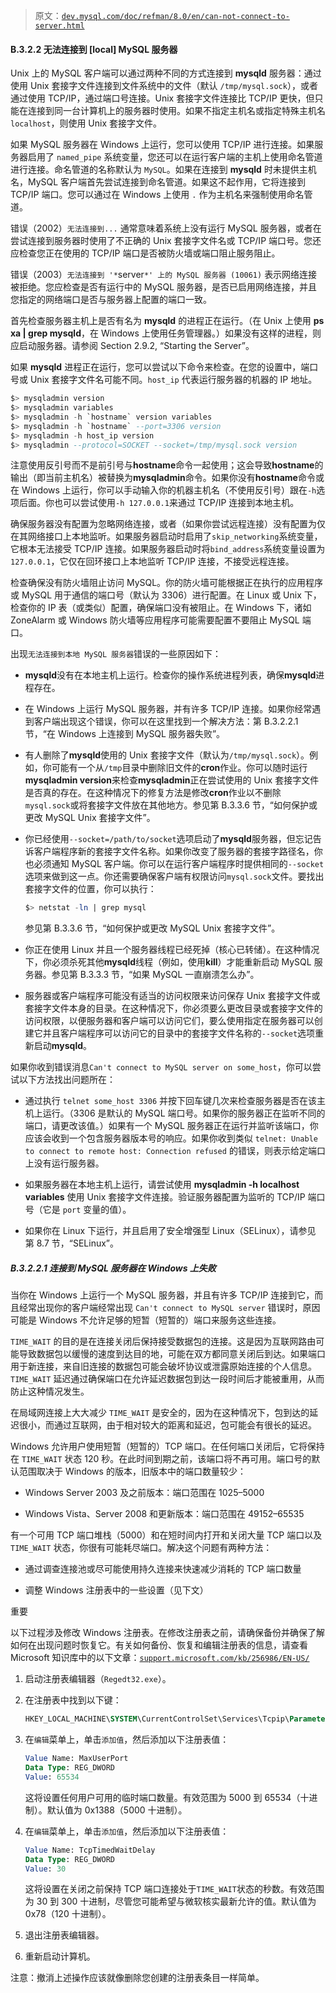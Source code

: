 > 原文：[`dev.mysql.com/doc/refman/8.0/en/can-not-connect-to-server.html`](https://dev.mysql.com/doc/refman/8.0/en/can-not-connect-to-server.html)

#### B.3.2.2 无法连接到 [local] MySQL 服务器

Unix 上的 MySQL 客户端可以通过两种不同的方式连接到 **mysqld** 服务器：通过使用 Unix 套接字文件连接到文件系统中的文件（默认 `/tmp/mysql.sock`），或者通过使用 TCP/IP，通过端口号连接。Unix 套接字文件连接比 TCP/IP 更快，但只能在连接到同一台计算机上的服务器时使用。如果不指定主机名或指定特殊主机名 `localhost`，则使用 Unix 套接字文件。

如果 MySQL 服务器在 Windows 上运行，您可以使用 TCP/IP 进行连接。如果服务器启用了 `named_pipe` 系统变量，您还可以在运行客户端的主机上使用命名管道进行连接。命名管道的名称默认为 `MySQL`。如果在连接到 **mysqld** 时未提供主机名，MySQL 客户端首先尝试连接到命名管道。如果这不起作用，它将连接到 TCP/IP 端口。您可以通过在 Windows 上使用 `.` 作为主机名来强制使用命名管道。

错误（2002）`无法连接到...` 通常意味着系统上没有运行 MySQL 服务器，或者在尝试连接到服务器时使用了不正确的 Unix 套接字文件名或 TCP/IP 端口号。您还应检查您正在使用的 TCP/IP 端口是否被防火墙或端口阻止服务阻止。

错误（2003）`无法连接到 '*`server`*' 上的 MySQL 服务器 (10061)` 表示网络连接被拒绝。您应检查是否有运行中的 MySQL 服务器，是否已启用网络连接，并且您指定的网络端口是否与服务器上配置的端口一致。

首先检查服务器主机上是否有名为 **mysqld** 的进程正在运行。（在 Unix 上使用 **ps xa | grep mysqld**，在 Windows 上使用任务管理器。）如果没有这样的进程，则应启动服务器。请参阅 Section 2.9.2, “Starting the Server”。

如果 **mysqld** 进程正在运行，您可以尝试以下命令来检查。在您的设置中，端口号或 Unix 套接字文件名可能不同。`host_ip` 代表运行服务器的机器的 IP 地址。

```sql
$> mysqladmin version
$> mysqladmin variables
$> mysqladmin -h `hostname` version variables
$> mysqladmin -h `hostname` --port=3306 version
$> mysqladmin -h host_ip version
$> mysqladmin --protocol=SOCKET --socket=/tmp/mysql.sock version
```

注意使用反引号而不是前引号与**hostname**命令一起使用；这会导致**hostname**的输出（即当前主机名）被替换为**mysqladmin**命令。如果你没有**hostname**命令或在 Windows 上运行，你可以手动输入你的机器主机名（不使用反引号）跟在`-h`选项后面。你也可以尝试使用`-h 127.0.0.1`来通过 TCP/IP 连接到本地主机。

确保服务器没有配置为忽略网络连接，或者（如果你尝试远程连接）没有配置为仅在其网络接口上本地监听。如果服务器启动时启用了`skip_networking`系统变量，它根本无法接受 TCP/IP 连接。如果服务器启动时将`bind_address`系统变量设置为`127.0.0.1`，它仅在回环接口上本地监听 TCP/IP 连接，不接受远程连接。

检查确保没有防火墙阻止访问 MySQL。你的防火墙可能根据正在执行的应用程序或 MySQL 用于通信的端口号（默认为 3306）进行配置。在 Linux 或 Unix 下，检查你的 IP 表（或类似）配置，确保端口没有被阻止。在 Windows 下，诸如 ZoneAlarm 或 Windows 防火墙等应用程序可能需要配置不要阻止 MySQL 端口。

出现`无法连接到本地 MySQL 服务器`错误的一些原因如下：

+   **mysqld**没有在本地主机上运行。检查你的操作系统进程列表，确保**mysqld**进程存在。

+   在 Windows 上运行 MySQL 服务器，并有许多 TCP/IP 连接。如果你经常遇到客户端出现这个错误，你可以在这里找到一个解决方法：第 B.3.2.2.1 节，“在 Windows 上连接到 MySQL 服务器失败”。

+   有人删除了**mysqld**使用的 Unix 套接字文件（默认为`/tmp/mysql.sock`）。例如，你可能有一个从`/tmp`目录中删除旧文件的**cron**作业。你可以随时运行**mysqladmin version**来检查**mysqladmin**正在尝试使用的 Unix 套接字文件是否真的存在。在这种情况下的修复方法是修改**cron**作业以不删除`mysql.sock`或将套接字文件放在其他地方。参见第 B.3.3.6 节，“如何保护或更改 MySQL Unix 套接字文件”。

+   你已经使用`--socket=/path/to/socket`选项启动了**mysqld**服务器，但忘记告诉客户端程序新的套接字文件名称。如果你改变了服务器的套接字路径名，你也必须通知 MySQL 客户端。你可以在运行客户端程序时提供相同的`--socket`选项来做到这一点。你还需要确保客户端有权限访问`mysql.sock`文件。要找出套接字文件的位置，你可以执行：

    ```sql
    $> netstat -ln | grep mysql
    ```

    参见第 B.3.3.6 节，“如何保护或更改 MySQL Unix 套接字文件”。

+   你正在使用 Linux 并且一个服务器线程已经死掉（核心已转储）。在这种情况下，你必须杀死其他**mysqld**线程（例如，使用**kill**）才能重新启动 MySQL 服务器。参见第 B.3.3.3 节，“如果 MySQL 一直崩溃怎么办”。

+   服务器或客户端程序可能没有适当的访问权限来访问保存 Unix 套接字文件或套接字文件本身的目录。在这种情况下，你必须要么更改目录或套接字文件的访问权限，以便服务器和客户端可以访问它们，要么使用指定在服务器可以创建它并且客户端程序可以访问它的目录中的套接字文件名称的`--socket`选项重新启动**mysqld**。

如果你收到错误消息`Can't connect to MySQL server on some_host`，你可以尝试以下方法找出问题所在：

+   通过执行 `telnet some_host 3306` 并按下回车键几次来检查服务器是否在该主机上运行。（3306 是默认的 MySQL 端口号。如果你的服务器正在监听不同的端口，请更改该值。）如果有一个 MySQL 服务器正在运行并监听该端口，你应该会收到一个包含服务器版本号的响应。如果你收到类似 `telnet: Unable to connect to remote host: Connection refused` 的错误，则表示给定端口上没有运行服务器。

+   如果服务器在本地主机上运行，请尝试使用 **mysqladmin -h localhost variables** 使用 Unix 套接字文件连接。验证服务器配置为监听的 TCP/IP 端口号（它是 `port` 变量的值）。

+   如果你在 Linux 下运行，并且启用了安全增强型 Linux（SELinux），请参见 第 8.7 节，“SELinux”。

##### B.3.2.2.1 连接到 MySQL 服务器在 Windows 上失败

当你在 Windows 上运行一个 MySQL 服务器，并且有许多 TCP/IP 连接到它，而且经常出现你的客户端经常出现 `Can't connect to MySQL server` 错误时，原因可能是 Windows 不允许足够的短暂（短暂的）端口来服务这些连接。

`TIME_WAIT` 的目的是在连接关闭后保持接受数据包的连接。这是因为互联网路由可能导致数据包以缓慢的速度到达目的地，可能在双方都同意关闭后到达。如果端口用于新连接，来自旧连接的数据包可能会破坏协议或泄露原始连接的个人信息。`TIME_WAIT` 延迟通过确保端口在允许延迟数据包到达一段时间后才能被重用，从而防止这种情况发生。

在局域网连接上大大减少 `TIME_WAIT` 是安全的，因为在这种情况下，包到达的延迟很小，而通过互联网，由于相对较大的距离和延迟，包可能会有很长的延迟。

Windows 允许用户使用短暂（短暂的）TCP 端口。在任何端口关闭后，它将保持在 `TIME_WAIT` 状态 120 秒。在此时间到期之前，该端口将不再可用。端口号的默认范围取决于 Windows 的版本，旧版本中的端口数量较少：

+   Windows Server 2003 及之前版本：端口范围在 1025–5000

+   Windows Vista、Server 2008 和更新版本：端口范围在 49152–65535

有一个可用 TCP 端口堆栈（5000）和在短时间内打开和关闭大量 TCP 端口以及 `TIME_WAIT` 状态，你很有可能耗尽端口。解决这个问题有两种方法：

+   通过调查连接池或尽可能使用持久连接来快速减少消耗的 TCP 端口数量

+   调整 Windows 注册表中的一些设置（见下文）

重要

以下过程涉及修改 Windows 注册表。在修改注册表之前，请确保备份并确保了解如何在出现问题时恢复它。有关如何备份、恢复和编辑注册表的信息，请查看 Microsoft 知识库中的以下文章：[`support.microsoft.com/kb/256986/EN-US/`](http://support.microsoft.com/kb/256986/EN-US/)

1.  启动注册表编辑器（`Regedt32.exe`）。

1.  在注册表中找到以下键：

    ```sql
    HKEY_LOCAL_MACHINE\SYSTEM\CurrentControlSet\Services\Tcpip\Parameters
    ```

1.  在`编辑`菜单上，单击`添加值`，然后添加以下注册表值：

    ```sql
    Value Name: MaxUserPort
    Data Type: REG_DWORD
    Value: 65534
    ```

    这将设置任何用户可用的临时端口数量。有效范围为 5000 到 65534（十进制）。默认值为 0x1388（5000 十进制）。

1.  在`编辑`菜单上，单击`添加值`，然后添加以下注册表值：

    ```sql
    Value Name: TcpTimedWaitDelay
    Data Type: REG_DWORD
    Value: 30
    ```

    这将设置在关闭之前保持 TCP 端口连接处于`TIME_WAIT`状态的秒数。有效范围为 30 到 300 十进制，尽管您可能希望与微软核实最新允许的值。默认值为 0x78（120 十进制）。

1.  退出注册表编辑器。

1.  重新启动计算机。

注意：撤消上述操作应该就像删除您创建的注册表条目一样简单。
